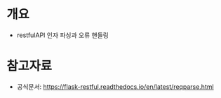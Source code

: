 # 개요
* restfulAPI 인자 파싱과 오류 핸들링

# 참고자료
* 공식문서: https://flask-restful.readthedocs.io/en/latest/reqparse.html